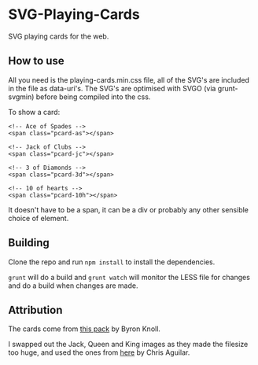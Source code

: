 # SVG-Playing-Cards
SVG playing cards for the web.

## How to use

All you need is the playing-cards.min.css file, all of the SVG's are included in the file as data-uri's. The SVG's are optimised with SVGO (via grunt-svgmin) before being compiled into the css.

To show a card:

    <!-- Ace of Spades -->
    <span class="pcard-as"></span>

    <!-- Jack of Clubs -->
    <span class="pcard-jc"></span>

    <!-- 3 of Diamonds -->
    <span class="pcard-3d"></span>

    <!-- 10 of hearts -->
    <span class="pcard-10h"></span>

It doesn't have to be a span, it can be a div or probably any other sensible choice of element.

## Building

Clone the repo and run `npm install` to install the dependencies.

`grunt` will do a build and `grunt watch` will monitor the LESS file for changes and do a build when changes are made.

## Attribution

The cards come from [this pack](https://code.google.com/p/vector-playing-cards/) by Byron Knoll.

I swapped out the Jack, Queen and King images as they made the filesize too huge, and used the ones from [here](https://code.google.com/p/vectorized-playing-cards/) by Chris Aguilar.